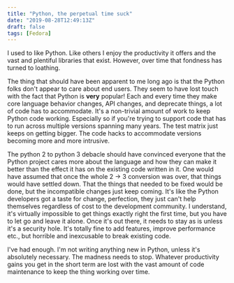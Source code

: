 ```yaml
---
title: "Python, the perpetual time suck"
date: "2019-08-28T12:49:13Z"
draft: false
tags: [Fedora]
---
```


I used to like Python.  Like others I enjoy the productivity it offers and the
vast and plentiful libraries that exist. However, over time that fondness has
turned to loathing.

The thing that should have been apparent to me long ago is that the Python
folks don't appear to care about end users.  They seem to have lost touch with
the fact that Python is **very** popular!  Each and every time they make core
language behavior changes, API changes, and deprecate things, a lot of code has
to accommodate.  It's a non-trivial amount of work to keep Python code
working.  Especially so if you're trying to support code that has to run across
multiple versions spanning many years.  The test matrix just keeps on getting
bigger.  The code hacks to accommodate versions becoming more and more
intrusive.

The python 2 to python 3 debacle should have convinced everyone that the Python
project cares more about the language and how they can make it better than the
effect it has on the existing code written in it.  One would have assumed that
once the whole 2 -> 3 conversion was over, that things would have settled down.
That the things that needed to be fixed would be done, but the incompatible
changes just keep coming.  It's like the Python developers got a taste for
change, perfection, they just can't help themselves regardless of cost to the
development community.  I understand, it's virtually impossible to get things
exactly right the first time, but you have to let go and leave it alone.  Once
it's out there, it needs to stay as is unless it's a security hole.  It's
totally fine to add features, improve performance etc., but horrible and
inexcusable to break existing code.

I've had enough.  I'm not writing anything new in Python, unless it's
absolutely necessary.  The madness needs to stop.  Whatever productivity gains
you get in the short term are lost with the vast amount of code maintenance to
keep the thing working over time.

